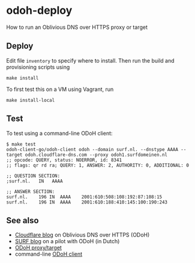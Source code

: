 # odoh-deploy

How to run an Oblivious DNS over HTTPS proxy or target

## Deploy

Edit file `inventory` to specify where to install.
Then run the build and provisioning scripts using

    make install
    
To first test this on a VM using Vagrant, run

    make install-local

## Test

To test using a command-line ODoH client:

```
$ make test
odoh-client-go/odoh-client odoh --domain surf.nl. --dnstype AAAA --target odoh.cloudflare-dns.com --proxy odoh1.surfdomeinen.nl
;; opcode: QUERY, status: NOERROR, id: 8341
;; flags: qr rd ra; QUERY: 1, ANSWER: 2, AUTHORITY: 0, ADDITIONAL: 0

;; QUESTION SECTION:
;surf.nl.	IN	 AAAA

;; ANSWER SECTION:
surf.nl.	196	IN	AAAA	2001:610:508:108:192:87:108:15
surf.nl.	196	IN	AAAA	2001:610:188:410:145:100:190:243
```

## See also

- [Cloudflare blog](https://blog.cloudflare.com/oblivious-dns/) on Oblivious DNS over HTTPS (ODoH)
- [SURF blog](https://communities.surf.nl/artikel/privacy-en-het-domain-name-system-1) on a pilot with ODoH (in Dutch)
- [ODoH proxy/target](https://github.com/chris-wood/odoh-server)
-	command-line [ODoH client](https://github.com/cloudflare/odoh-client-go)
